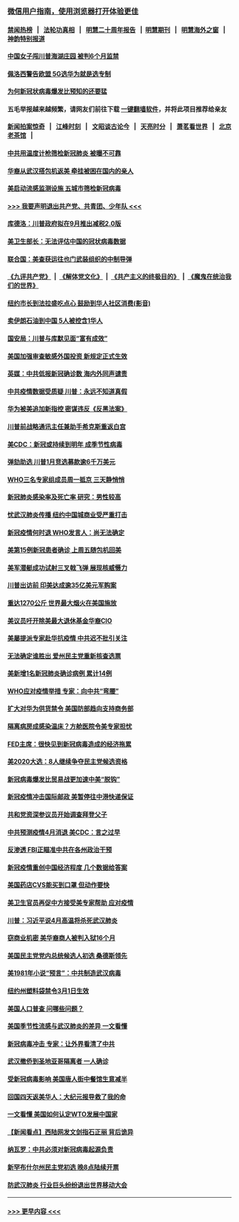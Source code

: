 ### [微信用户指南，使用浏览器打开体验更佳](https://github.com/gfw-breaker/banned-news1/blob/master/indexes/wechat-guide.md?t=0)
#### [禁闻热榜](热点新闻.md?t=0)  &nbsp;&nbsp;|&nbsp;&nbsp; [法轮功真相](https://github.com/gfw-breaker/truth/blob/master/README.md?t=0) &nbsp;&nbsp;|&nbsp;&nbsp; [明慧二十周年报告](https://github.com/gfw-breaker/mh-reports/blob/master/README.md?t=0) &nbsp;&nbsp;|&nbsp;&nbsp;[明慧期刊](https://github.com/gfw-breaker/mh-qikan) &nbsp;&nbsp;|&nbsp;&nbsp; [明慧海外之窗](https://github.com/gfw-breaker/mh-news/blob/master/README.md?t=0) &nbsp;&nbsp;|&nbsp;&nbsp; [神韵特别报道](https://github.com/gfw-breaker/mh-news/blob/master/shenyun.md?t=0)
#### [中国女子闯川普海湖庄园 被判6个月监禁](../pages/nsc412/n11869919.md?t=02150833) 
#### [佩洛西警告欧盟 5G选华为就是选专制](../pages/nsc412/n11869898.md?t=02150833) 
#### [为何新冠状病毒爆发比预知的还要猛](../pages/nsc412/n11869828.md?t=02150833) 
#### 五毛举报越来越频繁，请网友们前往下载 [一键翻墙软件](https://github.com/gfw-breaker/ssr-accounts)，并将此项目推荐给亲友
#### [新闻拍案惊奇](https://github.com/gfw-breaker/banned-news1/blob/master/pages/link4.md) &nbsp;&nbsp;|&nbsp;&nbsp; [江峰时刻](https://github.com/gfw-breaker/banned-news1/blob/master/pages/link4.md) &nbsp;&nbsp;|&nbsp;&nbsp; [文昭谈古论今](https://github.com/gfw-breaker/banned-news1/blob/master/pages/link4.md) &nbsp;&nbsp;|&nbsp;&nbsp; [天亮时分](https://github.com/gfw-breaker/banned-news1/blob/master/pages/link4.md) &nbsp;&nbsp;|&nbsp;&nbsp; [萧茗看世界](https://github.com/gfw-breaker/banned-news1/blob/master/pages/link4.md) &nbsp;&nbsp;|&nbsp;&nbsp; [北京老茶馆](https://github.com/gfw-breaker/banned-news1/blob/master/pages/link4.md) &nbsp;&nbsp;|&nbsp;&nbsp; 
#### [中共用温度计枪筛检新冠肺炎 被曝不可靠](../pages/nsc412/n11869707.md?t=02150833) 
#### [华裔从武汉搭包机返美 牵挂被困在国内的亲人](../pages/nsc412/n11869711.md?t=02150833) 
#### [美启动流感监测设施 五城市筛检新冠病毒](../pages/nsc412/n11869689.md?t=02150833) 
#### [>>> 我要声明退出共产党、共青团、少年队 <<<](https://github.com/begood0513/goodnews/blob/master/quit/letter.md) 
#### [库德洛：川普政府拟在9月推出减税2.0版](../pages/nsc412/n11869627.md?t=02150833) 
#### [美卫生部长：无法评估中国的冠状病毒数据](../pages/nsc412/n11869301.md?t=02150833) 
#### [联合国：美查获运往也门武装组织的中制导弹](../pages/nsc412/n11868677.md?t=02150833) 
#### [《九评共产党》](https://github.com/begood0513/9ping.md/blob/master/README.md) &nbsp;|&nbsp; [《解体党文化》](../../../../jtdwh.md/blob/master/README.md)  &nbsp;|&nbsp; [《共产主义的终极目的》](../../../../gczydzjmd.md/blob/master/README.md) &nbsp;|&nbsp; [《魔鬼在统治我们的世界》](../../../../mgztzwmdsj.md/blob/master/README.md) 
#### [纽约市长到法拉盛吃点心  鼓励到华人社区消费(影音)](../pages/nsc412/n11868197.md?t=02150833) 
#### [卖伊朗石油到中国  5人被控含1华人](../pages/nsc412/n11867988.md?t=02150833) 
#### [国安局：川普与库默见面“富有成效”](../pages/nsc412/n11867976.md?t=02150833) 
#### [美国加强审查敏感外国投资 新规定正式生效](../pages/nsc412/n11868041.md?t=02150833) 
#### [英媒：中共低报新冠确诊数 海内外同声谴责](../pages/nsc412/n11867421.md?t=02150833) 
#### [中共疫情数据受质疑 川普：永远不知道真假](../pages/nsc412/n11867195.md?t=02150833) 
#### [华为被美追加新指控 密谋违反《反黑法案》](../pages/nsc412/n11867191.md?t=02150833) 
#### [川普前战略通讯主任兼助手希克斯重返白宫](../pages/nsc412/n11867104.md?t=02150833) 
#### [美CDC：新冠或持续到明年 成季节性病毒](../pages/nsc412/n11867279.md?t=02150833) 
#### [弹劾助选 川普1月竞选募款逾6千万美元](../pages/nsc412/n11866950.md?t=02150833) 
#### [WHO三名专家组成员周一抵京 三天静悄悄](../pages/nsc412/n11866947.md?t=02150833) 
#### [新冠肺炎感染率及死亡率 研究：男性较高](../pages/nsc412/n11866956.md?t=02150833) 
#### [忧武汉肺炎传播 纽约中国城商业受严重打击](../pages/nsc412/n11866902.md?t=02150833) 
#### [新冠疫情何时退 WHO发言人：尚无法确定](../pages/nsc412/n11866864.md?t=02150833) 
#### [美第15例新冠患者确诊 上周五随包机回美](../pages/nsc412/n11866852.md?t=02150833) 
#### [美军潜艇成功试射三叉戟飞弹 展现核威慑力](../pages/nsc412/n11866046.md?t=02150833) 
#### [川普出访前 印美达成逾35亿美元军购案](../pages/nsc412/n11865444.md?t=02150833) 
#### [重达1270公斤 世界最大烟火在美国施放](../pages/nsc412/n11865198.md?t=02150833) 
#### [美议员吁开除美最大退休基金华裔CIO](../pages/nsc412/n11865230.md?t=02150833) 
#### [美屡提派专家赴华抗疫情 中共迟不批引关注](../pages/nsc412/n11864719.md?t=02150833) 
#### [无法确定谁胜出 爱州民主党重新核查选票](../pages/nsc412/n11864830.md?t=02150833) 
#### [美新增1名新冠肺炎确诊病例 累计14例](../pages/nsc412/n11864893.md?t=02150833) 
#### [WHO应对疫情举措 专家：向中共“弯腰”](../pages/nsc412/n11864727.md?t=02150833) 
#### [扩大对华为供货禁令 美国防部趋向支持商务部](../pages/nsc412/n11864773.md?t=02150833) 
#### [隔离病房成感染温床？方舱医院令美专家担忧](../pages/nsc412/n11864575.md?t=02150833) 
#### [FED主席：很快见到新冠病毒造成的经济拖累](../pages/nsc412/n11864507.md?t=02150833) 
#### [美2020大选：8人继续争夺民主党候选资格](../pages/nsc412/n11864327.md?t=02150833) 
#### [新冠病毒爆发比贸易战更加速中美“脱钩”](../pages/nsc412/n11864470.md?t=02150833) 
#### [新冠疫情冲击国际邮政 美暂停往中港快递保证](../pages/nsc412/n11864207.md?t=02150833) 
#### [共和党资深参议员开始调查拜登父子](../pages/nsc412/n11863984.md?t=02150833) 
#### [中共预测疫情4月消退 美CDC：言之过早](../pages/nsc412/n11864310.md?t=02150833) 
#### [反渗透 FBI正瞄准中共在各州政治干预](../pages/nsc412/n11864300.md?t=02150833) 
#### [新冠疫情重创中国经济程度 几个数据给答案](../pages/nsc412/n11864203.md?t=02150833) 
#### [美国药店CVS能买到口罩 但动作要快](../pages/nsc412/n11862438.md?t=02150833) 
#### [美卫生官员再促中方接受美专家帮助 应对疫情](../pages/nsc412/n11864043.md?t=02150833) 
#### [川普：习近平说4月高温将杀死武汉肺炎](../pages/nsc412/n11860814.md?t=02150833) 
#### [窃商业机密 美华裔商人被判入狱16个月](../pages/nsc412/n11863911.md?t=02150833) 
#### [美国民主党党内总统候选人初选 桑德斯领先](../pages/nsc412/n11863475.md?t=02150833) 
#### [美1981年小说“预言”：中共制造武汉病毒](../pages/nsc412/n11863306.md?t=02150833) 
#### [纽约州塑料袋禁令3月1日生效](../pages/nsc412/n11862832.md?t=02150833) 
#### [美国人口普查  问哪些问题？](../pages/nsc412/n11862808.md?t=02150833) 
#### [美国季节性流感与武汉肺炎的差异 一文看懂](../pages/nsc412/n11862428.md?t=02150833) 
#### [新冠病毒冲击 专家：让外界看清了中共](../pages/nsc412/n11862280.md?t=02150833) 
#### [武汉撤侨到圣地亚哥隔离者 一人确诊](../pages/nsc412/n11862460.md?t=02150833) 
#### [受新冠病毒影响 美国唐人街中餐馆生意减半](../pages/nsc412/n11861940.md?t=02150833) 
#### [回国四天返美华人：大纪元报导救了我的命](../pages/nsc412/n11862181.md?t=02150833) 
#### [一文看懂 美国如何认定WTO发展中国家](../pages/nsc412/n11862051.md?t=02150833) 
#### [【新闻看点】西陆网发文剑指石正丽 背后诡异](../pages/nsc412/n11861792.md?t=02150833) 
#### [纳瓦罗：中共必须对新冠病毒起源负责](../pages/nsc412/n11861810.md?t=02150833) 
#### [新罕布什尔州民主党初选 晚8点陆续开票](../pages/nsc412/n11861872.md?t=02150833) 
#### [防武汉肺炎 行业巨头纷纷退出世界移动大会](../pages/nsc412/n11861795.md?t=02150833) 

----
#### [ >>> 更早内容 <<< ](../indexes/nsc412-earlier.md)
